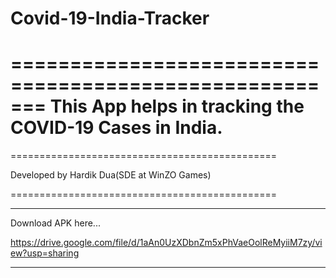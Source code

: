 # Covid-19-India-Tracker

=======================================================
This App helps in tracking the COVID-19 Cases in India.
=======================================================


==============================================

Developed by Hardik Dua(SDE at WinZO Games)

==============================================



*************************************************************************************


Download APK here...


https://drive.google.com/file/d/1aAn0UzXDbnZm5xPhVaeOolReMyiiM7zy/view?usp=sharing

**************************************************************************************
